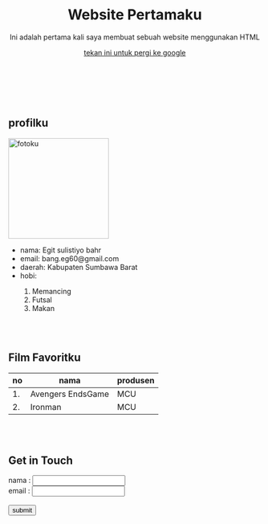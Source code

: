 <!DOCTYPE html>
<html lang="en">
<head>
    <meta charset="UTF-8">
    <meta name="viewport" content="width=device-width, initial-scale=1.0">
    <meta http-equiv="X-UA-Compatible" content="ie=edge">
    <link rel="stylesheet" type="text/css" href="style.css" />
    <script src="script.js"></script>
</head>
<body>
    <header id="Website Pertamaku">
        <h1>Website Pertamaku</h1>
        <p>Ini adalah pertama kali saya membuat sebuah website menggunakan HTML</p>
        <a href="https://www.google.com/" target="_blank">tekan ini untuk pergi ke google</a>
    </header>
    <br>
    <br>
    <section id="profilku">
        <h1>profilku</h1>
        <img    
            src="https://d1bpj0tv6vfxyp.cloudfront.net/articles/253564_20-5-2021_13-2-0.webp"
            width="200px"
            height="200px"
            alt="fotoku"
        />
        <ul>
            <li>nama: Egit sulistiyo bahr</li>
            <li>email: bang.eg60@gmail.com</li>
            <li>daerah: Kabupaten Sumbawa Barat</li>
            <li>hobi: </li>
                <ol>
                    <li>Memancing</li>
                    <li>Futsal</li>
                    <li>Makan</li>
                </ol>
        </ul>
    </section>
    <br>
    <br>
    <section id="Film Favoritku">
        <h1>Film Favoritku</h1>
        <table>
            <thead>
                <tr>
                    <th>no</th>
                    <th>nama</th>
                    <th>produsen</th>
                </tr>
            </thead>
            <tbody>
                <tr>
                    <td>1.</td>
                    <td>Avengers EndsGame</td>
                    <td>MCU</td>
                </tr>
                <tr>
                <td>2.</td>
                <td>Ironman</td>
                <td>MCU</td>
                </tr>
            </tbody>
        </table>
    </section>
    <br>
    <br>
    <section id="Get in Touch">
        <h1>Get in Touch</h1>
        <form>
            <label for="nama">nama :</label>
            <input type="text" id="nama" name="nama"><br>
            <label for="email">email :</label>
            <input type="email" id="email" name="email">
            <br>
            <br>
            <input type="submit" value="submit">
        </form>
    </section>
    <br>
    <br>
        <nav>
            <a href="Website Pertamaku"></a>
            <a href="profilku"></a>
            <a href="Film Favoritku"></a>
            <a href="Get in Touch"></a>
        </nav>
</body>
</html>
